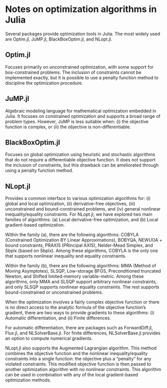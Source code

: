 # Notes on optimization algorithms in Julia
Several packages provide optimization tools in Julia. The most widely used are Optim.jl, JuMP.jl, BlackBoxOptim.jl, and NLopt.jl.

## Optim.jl
Focuses primarily on unconstrained optimization, with some support for box-constrained problems. The inclusion of constraints cannot be implemented exactly, but it is possible to use a penalty function method to discipline the optimization procedure.

## JuMP.jl 
Algebraic modeling language for mathematical optimization embedded in Julia. It focuses on constrained optimization and supports a broad range of problem types. However, JuMP is less suitable when: (i) the objective function is complex, or (ii) the objective is non-differentiable.

## BlackBoxOptim.jl 
Focuses on global optimization using heuristic and stochastic algorithms that do not require a differentiable objective function. It does not support the inclusion of constraints, but this drawback can be ameliorated through using a penalty function method.

## NLopt.jl 
Provides a common interface to various optimization algorithms for: (i) global and local optimization, (ii) derivative-free objectives, (iii) unconstrained and bound-constrained problems, and (iv) general nonlinear inequality/equality constraints.
For NLopt.jl, we have explored two main families of algorithms: (a) Local derivative-free optimization, and (b) Local gradient-based optimization.

Within the family (a), there are the following algorithms: COBYLA (Constrained Optimization BY Linear Approximations), BOBYQA, NEWUOA + bound constraints, PRAXIS (PRincipal AXIS), Nelder-Mead Simplex, and Sbplx (based on Sbplx). Among these algorithms, COBYLA is the only one that supports nonlinear inequality and equality constraints.

Within the family (b), there are the following algorithms: MMA (Method of Moving Asymptotes), SLSQP, Low-storage BFGS, Preconditioned truncated Newton, and Shifted limited-memory variable-metric. Among these algorithms, only MMA and SLSQP support arbitrary nonlinear constraints, and only SLSQP supports nonlinear equality constraints. The rest supports bound-constrained or unconstrained problems.

When the optimization involves a fairly complex objective function or there is no direct access to the analytic formula of the objective function’s gradient, there are two ways to provide gradients to these algorithms: (i) Automatic differentiation, and (ii) Finite differences.

For automatic differentiation, there are packages such as ForwardDiff.jl, Flux.jl, and NLSolverBase.jl. For finite differences, NLSolverBase.jl provides an option to compute numerical gradients.  

NLopt.jl also supports the Augmented Lagrangian algorithm. This method combines the objective function and the nonlinear inequality/equality constraints into a single function: the objective plus a “penalty” for any violated constraints. This modified objective function is then passed to another optimization algorithm with no nonlinear constraints. This algorithm can be used in combination with any of the local gradient-based optimization methods.
